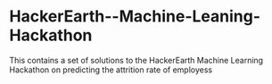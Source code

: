 # HackerEarth--Machine-Leaning-Hackathon
This contains a set of solutions to the HackerEarth Machine Learning Hackathon on predicting the attrition rate of employess

